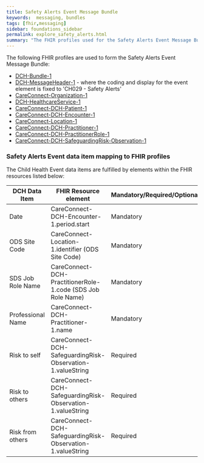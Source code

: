 ```yaml
---
title: Safety Alerts Event Message Bundle
keywords:  messaging, bundles
tags: [fhir,messaging]
sidebar: foundations_sidebar
permalink: explore_safety_alerts.html
summary: "The FHIR profiles used for the Safety Alerts Event Message Bundle"
---
```


The following FHIR profiles are used to form the Safety Alerts Event Message Bundle:

- [DCH-Bundle-1](https://fhir.nhs.uk/STU3/StructureDefinition/DCH-Bundle-1)
- [DCH-MessageHeader-1](https://fhir.nhs.uk/STU3/StructureDefinition/DCH-MessageHeader-1) - where the coding and display for the event element is fixed to 'CH029 - Safety Alerts'
- [CareConnect-Organization-1](https://fhir.hl7.org.uk/STU3/StructureDefinition/CareConnect-Organization-1)
- [DCH-HealthcareService-1](https://fhir.nhs.uk/STU3/StructureDefinition/DCH-HealthcareService-1)
- [CareConnect-DCH-Patient-1](https://fhir.nhs.uk/STU3/StructureDefinition/CareConnect-DCH-Patient-1)
- [CareConnect-DCH-Encounter-1](https://fhir.nhs.uk/STU3/StructureDefinition/CareConnect-DCH-Encounter-1)
- [CareConnect-Location-1](https://fhir.hl7.org.uk/STU3/StructureDefinition/CareConnect-Location-1)
- [CareConnect-DCH-Practitioner-1](https://fhir.nhs.uk/STU3/StructureDefinition/CareConnect-DCH-Practitioner-1)
- [CareConnect-DCH-PractitionerRole-1](https://fhir.nhs.uk/STU3/StructureDefinition/CareConnect-DCH-PractitionerRole-1) 
- [CareConnect-DCH-SafeguardingRisk-Observation-1](https://fhir.nhs.uk/STU3/StructureDefinition/CareConnect-DCH-SafeguardingRisk-Observation-1)

### Safety Alerts Event data item mapping to FHIR profiles ###

The Child Health Event data items are fulfilled by elements within the FHIR resources listed below:

| DCH Data Item     | FHIR Resource element                                       | Mandatory/Required/Optional | Note                                                                 |
|-------------------|-------------------------------------------------------------|-----------------------------|----------------------------------------------------------------------|
| Date              | CareConnect-DCH-Encounter-1.period.start                    | Mandatory                   |                                                                      |
| ODS Site Code     | CareConnect-Location-1.identifier (ODS Site Code)       | Mandatory                   |                                                                      |
| SDS Job Role Name | CareConnect-DCH-PractitionerRole-1.code (SDS Job Role Name) | Mandatory                   |                                                                      |
| Professional Name | CareConnect-DCH-Practitioner-1.name                         | Mandatory                   |                                                                      |
| Risk to self      | CareConnect-DCH-SafeguardingRisk-Observation-1.valueString  | Required                    | Represented using SNOMED CT code '886941000000103 Risk to self'      |
| Risk to others    | CareConnect-DCH-SafeguardingRisk-Observation-1.valueString  | Required                    | Represented using SNOMED CT code '886951000000100 Risk to others'    |
| Risk from others  | CareConnect-DCH-SafeguardingRisk-Observation-1.valueString  | Required                    | Represented using SNOMED CT code '1064461000000103 Risk from others' |